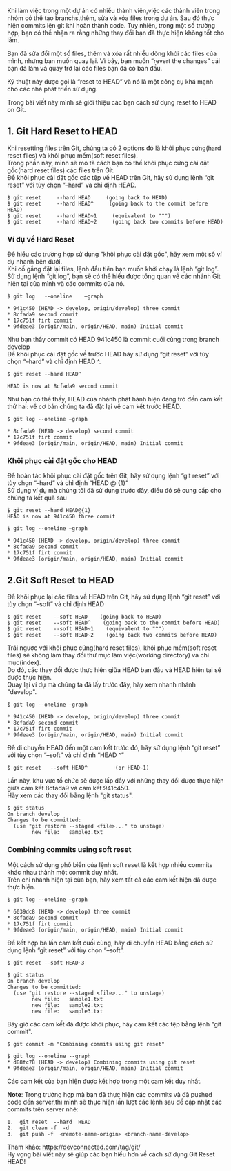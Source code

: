 Khi làm việc trong một dự án có nhiều thành viên,việc các thành viên trong nhóm có thể tạo branchs,thêm, sửa và  xóa files trong dự án. Sau đó thực hiện commits lên git khi hoàn thành code.
Tuy nhiên, trong một số trường hợp, bạn có thể nhận ra rằng những thay đổi bạn đã thực hiện không tốt cho lắm.

Bạn đã sửa đổi một số files, thêm và xóa rất nhiều dòng khỏi các files của mình, nhưng bạn muốn quay lại.
Vì bậy, bạn muốn “revert the changes” cái bạn đã làm và quay trở lại các files bạn đã có ban đầu.

Kỹ thuật này được gọi là “reset to HEAD” và nó là một công cụ khá mạnh cho các nhà phát triển sử dụng.

Trong bài viết này mình sẽ giới thiệu các bạn cách sử dụng reset to HEAD on Git.<br>

## **1. Git Hard Reset to HEAD**
Khi resetting files trên Git, chúng ta có 2 options đó là khôi phục cứng(hard reset files) và khôi phục mềm(soft reset files).<br>
Trong phần này, mình sẽ mô tả cách bạn có thể khôi phục cứng cài đặt gốc(hard reset files) các files trên Git.<br>
Để khôi phục cài đặt gốc các tệp về HEAD trên Git, hãy sử dụng lệnh “git reset” với tùy chọn “–hard” và chỉ định HEAD.<br>
```GIT
$ git reset     --hard HEAD     (going back to HEAD) 
$ git reset     --hard HEAD^     (going back to the commit before HEAD) 
$ git reset     --hard HEAD~1     (equivalent to "^") 
$ git reset     --hard HEAD~2     (going back two commits before HEAD)
```

### **Ví dụ về Hard Reset**
Để hiểu các trường hợp sử dụng "khôi phục cài đặt gốc", hãy xem một số ví dụ nhanh bên dưới.<br>
Khi cố gắng đặt lại files, lệnh đầu tiên bạn muốn khởi chạy là lệnh “git log”.<br>
Sử dụng lệnh “git log”, bạn sẽ có thể hiểu được tổng quan về các nhánh Git hiện tại của mình và các commits của nó.<br>
```GIT
$ git log   --oneline    –graph

* 941c450 (HEAD -> develop, origin/develop) three commit
* 8cfada9 second commit
* 17c751f firt commit
* 9fdeae3 (origin/main, origin/HEAD, main) Initial commit
```

Như bạn thấy commit có HEAD 941c450 là commit cuối cùng trong branch develop<br>
Để khôi phục cài đặt gốc về trước HEAD hãy sử dụng “git reset” với tùy chọn “–hard” và chỉ định HEAD ^.<br>
```
$ git reset --hard HEAD^

HEAD is now at 8cfada9 second commit
```
Như bạn có thể thấy, HEAD của nhánh phát hành hiện đang trỏ đến cam kết thứ hai: về cơ bản chúng ta đã đặt lại về cam kết trước HEAD.<br>
```
$ git log --oneline –graph

* 8cfada9 (HEAD -> develop) second commit
* 17c751f firt commit
* 9fdeae3 (origin/main, origin/HEAD, main) Initial commit

```

### **Khôi phục cài đặt gốc cho HEAD**

Để hoàn tác khôi phục cài đặt gốc trên Git, hãy sử dụng lệnh “git reset” với tùy chọn “–hard” và chỉ định “HEAD @ {1}”<br>
Sử dụng ví dụ mà chúng tôi đã sử dụng trước đây, điều đó sẽ cung cấp cho chúng ta kết quả sau<br>
```
$ git reset --hard HEAD@{1}
HEAD is now at 941c450 three commit

$ git log --oneline –graph

* 941c450 (HEAD -> develop, origin/develop) three commit
* 8cfada9 second commit
* 17c751f firt commit
* 9fdeae3 (origin/main, origin/HEAD, main) Initial commit

```

## **2.Git Soft Reset to HEAD**<br>

Để khôi phục lại các files về HEAD trên Git, hãy sử dụng lệnh “git reset” với tùy chọn “–soft” và chỉ định HEAD<br>
```
$ git reset    --soft HEAD    (going back to HEAD) 
$ git reset    --soft HEAD^    (going back to the commit before HEAD) 
$ git reset    --soft HEAD~1    (equivalent to "^") 
$ git reset    --soft HEAD~2    (going back two commits before HEAD)

```
Trái ngược với khôi phục cứng(hard reset files), khôi phục mềm(soft reset files) sẽ không làm thay đổi thư mục làm việc(working directory) và chỉ mục(index).<br>
Do đó, các thay đổi được thực hiện giữa HEAD ban đầu và HEAD hiện tại sẽ được thực hiện.<br>
Quay lại ví dụ mà chúng ta đã lấy trước đây, hãy xem nhanh nhánh "develop".<br>
```
$ git log --oneline –graph

* 941c450 (HEAD -> develop, origin/develop) three commit
* 8cfada9 second commit
* 17c751f firt commit
* 9fdeae3 (origin/main, origin/HEAD, main) Initial commit

```
Để di chuyển HEAD đến một cam kết trước đó, hãy sử dụng lệnh “git reset” với tùy chọn “–soft” và chỉ định “HEAD ^”<br>
```
$ git reset   --soft HEAD^         (or HEAD~1)
```
Lần này, khu vực tổ chức sẽ được lấp đầy với những thay đổi được thực hiện giữa cam kết 8cfada9 và cam kết 941c450.<br>
Hãy xem các thay đổi bằng lệnh "git status".<br>
```
$ git status
On branch develop
Changes to be committed:
  (use "git restore --staged <file>..." to unstage)
        new file:   sample3.txt

```
### **Combining commits using soft reset**<br>

Một cách sử dụng phổ biến của lệnh soft reset là kết hợp nhiều commits khác nhau thành một commit duy nhất.<br>
Trên chi nhánh hiện tại của bạn, hãy xem tất cả các cam kết hiện đã được thực hiện.<br>
```
$ git log --oneline –graph

* 6039dc8 (HEAD -> develop) three commit
* 8cfada9 second commit
* 17c751f firt commit
* 9fdeae3 (origin/main, origin/HEAD, main) Initial commit

```
Để kết hợp ba lần cam kết cuối cùng, hãy di chuyển HEAD bằng cách sử dụng lệnh “git reset” với tùy chọn “–soft”.<br>
```
$ git reset --soft HEAD~3

$ git status
On branch develop
Changes to be committed:
  (use "git restore --staged <file>..." to unstage)
        new file:   sample1.txt
        new file:   sample2.txt
        new file:   sample3.txt

```
Bây giờ các cam kết đã được khôi phục, hãy cam kết các tệp bằng lệnh "git commit".<br>
```
$ git commit -m "Combining commits using git reset"

$ git log --oneline --graph
* d88fc78 (HEAD -> develop) Combining commits using git reset
* 9fdeae3 (origin/main, origin/HEAD, main) Initial commit

```
Các cam kết của bạn hiện được kết hợp trong một cam kết duy nhất.<br>

**Note**: Trong trường hợp mà bạn đã thực hiện các commits và đã pushed code đến server,thì mình sẽ thực hiện lần lượt các lệnh sau để cập nhật các commits trên server nhé:<br>
```
1.	git reset  --hard  HEAD
2.	git clean -f  -d
3.	git push -f  <remote-name-origin> <branch-name-develop>

```
Tham khảo: https://devconnected.com/tag/git/<br>
Hy vọng bài viết này sẽ giúp các bạn hiểu hơn về cách sử dụng Git Reset HEAD!